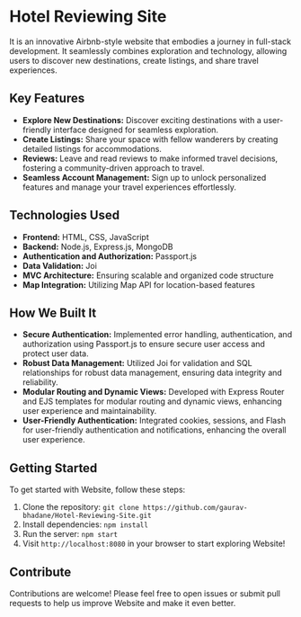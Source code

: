 # Hotel Reviewing Site

It is an innovative Airbnb-style website that embodies a journey in full-stack development. It seamlessly combines exploration and technology, allowing users to discover new destinations, create listings, and share travel experiences.

## Key Features

- **Explore New Destinations:** Discover exciting destinations with a user-friendly interface designed for seamless exploration.
- **Create Listings:** Share your space with fellow wanderers by creating detailed listings for accommodations.
- **Reviews:** Leave and read reviews to make informed travel decisions, fostering a community-driven approach to travel.
- **Seamless Account Management:** Sign up to unlock personalized features and manage your travel experiences effortlessly.

## Technologies Used

- **Frontend:** HTML, CSS, JavaScript
- **Backend:** Node.js, Express.js, MongoDB
- **Authentication and Authorization:** Passport.js
- **Data Validation:** Joi
- **MVC Architecture:** Ensuring scalable and organized code structure
- **Map Integration:** Utilizing Map API for location-based features

## How We Built It

- **Secure Authentication:** Implemented error handling, authentication, and authorization using Passport.js to ensure secure user access and protect user data.
- **Robust Data Management:** Utilized Joi for validation and SQL relationships for robust data management, ensuring data integrity and reliability.
- **Modular Routing and Dynamic Views:** Developed with Express Router and EJS templates for modular routing and dynamic views, enhancing user experience and maintainability.
- **User-Friendly Authentication:** Integrated cookies, sessions, and Flash for user-friendly authentication and notifications, enhancing the overall user experience.

## Getting Started

To get started with Website, follow these steps:

1. Clone the repository: `git clone https://github.com/gaurav-bhadane/Hotel-Reviewing-Site.git`
2. Install dependencies: `npm install`
3. Run the server: `npm start`
4. Visit `http://localhost:8080` in your browser to start exploring Website!

## Contribute

Contributions are welcome! Please feel free to open issues or submit pull requests to help us improve Website and make it even better.
